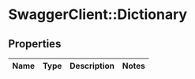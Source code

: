 # SwaggerClient::Dictionary

## Properties
Name | Type | Description | Notes
------------ | ------------- | ------------- | -------------


